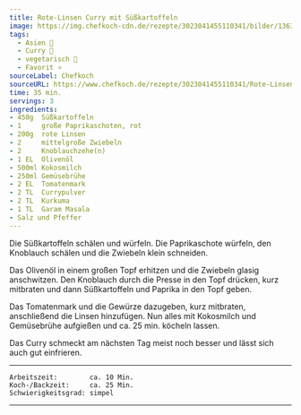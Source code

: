 ```yaml
---
title: Rote-Linsen Curry mit Süßkartoffeln
image: https://img.chefkoch-cdn.de/rezepte/3023041455110341/bilder/1363582/crop-600x400/rote-linsen-curry-mit-suesskartoffeln.jpg
tags:
  - Asien 🗻
  - Curry 🍛
  - vegetarisch 🌿
  - Favorit ⭐
sourceLabel: Chefkoch
sourceURL: https://www.chefkoch.de/rezepte/3023041455110341/Rote-Linsen-Curry-mit-Suesskartoffeln.html
time: 35 min.
servings: 3
ingredients:
- 450g  Süßkartoffeln
- 1     große Paprikaschoten, rot
- 200g  rote Linsen
- 2     mittelgroße Zwiebeln
- 2     Knoblauchzehe(n)
- 1 EL  Olivenöl
- 500ml Kokosmilch
- 250ml Gemüsebrühe
- 2 EL  Tomatenmark
- 2 TL  Currypulver
- 2 TL  Kurkuma
- 1 TL  Garam Masala
- Salz und Pfeffer
---
```


Die Süßkartoffeln schälen und würfeln. Die Paprikaschote würfeln, den Knoblauch schälen und die Zwiebeln klein schneiden.

Das Olivenöl in einem großen Topf erhitzen und die Zwiebeln glasig anschwitzen. Den Knoblauch durch die Presse in den Topf drücken, kurz mitbraten und dann Süßkartoffeln und Paprika in den Topf geben.

Das Tomatenmark und die Gewürze dazugeben, kurz mitbraten, anschließend die Linsen hinzufügen. Nun alles mit Kokosmilch und Gemüsebrühe aufgießen und ca. 25 min. köcheln lassen.

Das Curry schmeckt am nächsten Tag meist noch besser und lässt sich auch gut einfrieren. 

***
    Arbeitszeit:        ca. 10 Min.
    Koch-/Backzeit:     ca. 25 Min.
    Schwierigkeitsgrad: simpel
***
